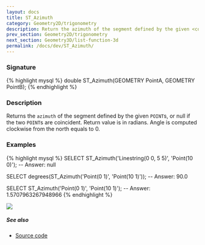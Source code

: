 ```yaml
---
layout: docs
title: ST_Azimuth
category: Geometry2D/trigonometry
description: Return the azimuth of the segment defined by the given <code>POINT</code>s
prev_section: Geometry2D/trigonometry
next_section: Geometry3D/list-function-3d
permalink: /docs/dev/ST_Azimuth/
---
```


### Signature

{% highlight mysql %}
double ST_Azimuth(GEOMETRY PointA, GEOMETRY PointB);
{% endhighlight %}

### Description
Returns the `azimuth` of the segment defined by the given `POINT`s, or null if the two `POINT`s are coincident. Return value is in radians. Angle is computed clockwise from the north equals to 0.

### Examples

{% highlight mysql %}
SELECT ST_Azimuth('Linestring(0 0, 5 5)', 'Point(10 0)');
-- Answer: null

SELECT degrees(ST_Azimuth('Point(0 1)', 'Point(10 1)'));
-- Answer: 90.0

SELECT ST_Azimuth('Point(0 1)', 'Point(10 1)');
-- Answer: 1.5707963267948966
{% endhighlight %}

<img class="displayed" src="../ST_Azimuth_1.png"/>

##### See also

* <a href="https://github.com/irstv/H2GIS/blob/51910b27b5dc2b3b4353bb43a683f8649628ea8d/h2spatial-ext/src/main/java/org/h2gis/h2spatialext/function/spatial/trigonometry/ST_Azimuth.java" target="_blank">Source code</a>

